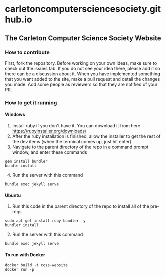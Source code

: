 # carletoncomputersciencesociety.github.io

## The Carleton Computer Science Society Website

### How to contribute
First, fork the repository. Before working on your own ideas, make sure to check out the issues tab. If you do not see your idea there, please add it so there can be a discussion about it. When you have implemented something that you want added to the site, make a pull request and detail the changes you made. Add some people as reviewers so that they are notified of your PR.

### How to get it running
#### Windows
1. Install ruby if you don't have it. You can download it from here https://rubyinstaller.org/downloads/
2. After the ruby installation is finished, allow the installer to get the rest of the dev items (when the terminal comes up, just hit enter)
3. Navigate to the parent directory of the repo in a command prompt window, and enter these commands
```
gem install bundler
bundle install
```
4. Run the server with this command
```
bundle exec jekyll serve
```
#### Ubuntu
1. Run this code in the parent directory of the repo to install all of the pre-reqs
```
sudo apt-get install ruby bundler -y
bundler install
```
2. Run the server with this command
```
bundle exec jekyll serve
```

#### To run with Docker
```
docker build -t ccss-website .
docker run -p
